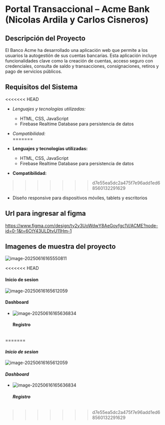 # Portal Transaccional – Acme Bank (Nicolas Ardila y Carlos Cisneros)

## Descripción del Proyecto
El Banco Acme ha desarrollado una aplicación web que permite a los usuarios la autogestión de sus cuentas bancarias. Esta aplicación incluye funcionalidades clave como la creación de cuentas, acceso seguro con credenciales, consulta de saldo y transacciones, consignaciones, retiros y pago de servicios públicos.

## Requisitos del Sistema
<<<<<<< HEAD
- *Lenguajes y tecnologías utilizadas:*  
  - HTML, CSS, JavaScript  
  - Firebase Realtime Database para persistencia de datos  
  
- *Compatibilidad:*  
=======
- **Lenguajes y tecnologías utilizadas:**  
  - HTML, CSS, JavaScript  
  - Firebase Realtime Database para persistencia de datos  
  
- **Compatibilidad:**  
>>>>>>> d7e55ea5dc2a475f7e96add1ed68560132291629
  - Diseño responsive para dispositivos móviles, tablets y escritorios
  
  
  
  
  
  ## Url para ingresar al figma
  
  https://www.figma.com/design/ty2y3UoWdwY8AeGoyfgc1V/ACME?node-id=0-1&t=6CtY43ULDtvU11Hm-1
  
  ##   Imagenes de muestra del proyecto 
  
  ![image-20250616165550811](C:\Users\Nicolas\AppData\Roaming\Typora\typora-user-images\image-20250616165550811.png)
  
<<<<<<< HEAD
  #### Inicio de sesion
  
  ![image-20250616165612059](C:\Users\Nicolas\AppData\Roaming\Typora\typora-user-images\image-20250616165612059.png)
  
  #### Dashboard 
  
- ![image-20250616165636834](C:\Users\Nicolas\AppData\Roaming\Typora\typora-user-images\image-20250616165636834.png)

  #### Registro 

######
=======
  #### *Inicio de sesion*
  
  ![image-20250616165612059](C:\Users\Nicolas\AppData\Roaming\Typora\typora-user-images\image-20250616165612059.png)
  
  #### *Dashboard* 
  
- ![image-20250616165636834](C:\Users\Nicolas\AppData\Roaming\Typora\typora-user-images\image-20250616165636834.png)

  #### *Registro* 

###### 
>>>>>>> d7e55ea5dc2a475f7e96add1ed68560132291629
